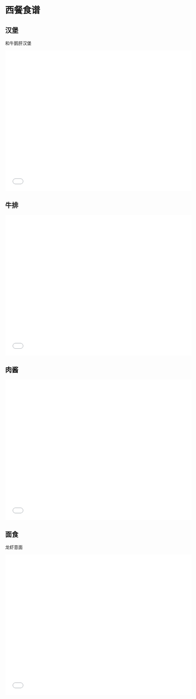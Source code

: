 # 西餐食谱


## 汉堡

和牛鹅肝汉堡
<iframe src="//player.bilibili.com/player.html?isOutside=true&aid=114266380177545&bvid=BV19LfwY2E3G&cid=29193275206&p=1&autoplay=0" scrolling="no" border="0" frameborder="no" framespacing="0" allowfullscreen="true" width=600px height=450px></iframe>


## 牛排
<iframe src="//player.bilibili.com/player.html?isOutside=true&aid=113128096536012&bvid=BV1V444esEsX&cid=25649223381&p=1&autoplay=0" scrolling="no" border="0" frameborder="no" framespacing="0" allowfullscreen="true" width=600px height=450px></iframe>

## 肉酱

<iframe src="//player.bilibili.com/player.html?isOutside=true&aid=113783347353929&bvid=BV1hBr2YZEtG&cid=27738113995&p=1&autoplay=0" scrolling="no" border="0" frameborder="no" framespacing="0" allowfullscreen="true" width=600px height=450px></iframe>

## 面食

龙虾意面

<iframe src="//player.bilibili.com/player.html?isOutside=true&aid=114026818312373&bvid=BV1LCAeepEgh&cid=28463204333&p=1&autoplay=0" scrolling="no" border="0" frameborder="no" framespacing="0" allowfullscreen="true" width=600px height=450px></iframe>
